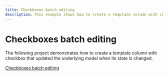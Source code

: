 ```yaml
---
title: Checkboxes batch editing
description: This example shows how to create a template column with checkbox.
---
```


# Checkboxes batch editing

The following project demonstrates how to create a template column with checkbox that updated the underlying model when its state is changed.

[Checkboxes batch editing](https://github.com/telerik/ui-for-aspnet-mvc-examples/tree/master/grid/checkboxes-batch-editing)
